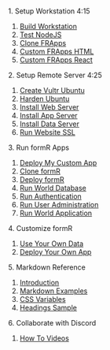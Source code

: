 <br/>

<h>1. Setup Workstation 4:15</h>

1. [Build Workstation ](/Setup/fr0101_Setup-Developer-Workstation.md)
2. [Test NodeJS ](/Setup/fr0102_Test-Node.md)
3. [Clone FRApps ](/Setup/fr0103_Clone-FR-Apps.md)
4. [Custom FRApps HTML ](/Setup/fr0104_Custom-FR-Apps-HTML.md)
5. [Custom FRApps React ](/Setup/fr0105_Custom-FR-Apps-React.md)

<h>2. Setup Remote Server 4:25</h>

1.  [Create Vultr Ubuntu ](/Setup/fr0301_Setup-Vultr-Ubuntu.md)
2.  [Harden Ubuntu ](/Setup/fr0302_Setup-Hardening-Ubuntu.md)
3.  [Install Web Server ](/Setup/fr0303_Setup-Web-Server-Ubuntu.md)
4.  [Install App Server ](/Setup/fr0304_Setup-App-Server-Ubuntu.md)
5.  [Install Data Server ](/Setup/fr0305_Setup-Data-Server-Ubuntu.md)
6.  [Run Website SSL ](/Setup/fr0306_Setup-Website-SSL-Ubuntu.md)

<h>3. Run formR Apps</h>

1.  [Deploy My Custom App ](/formR/fr0401_Deploy-My-Custom-App.md)
2.  [Clone formR ](/formR/fr0401_Clone-formR.md)
3.  [Deploy formR ](/formR/fr0401_Deploy-formR.md)
4.  [Run World Database ](/formR/fr0401_World-Database.md)
5.  [Run Authentication ](/formR/fr0402_Authentication.md)
6.  [Run User Administration ](/formR/fr0403_User-Administration.md)
7.  [Run World Application ](/formR/fr0404_World-Application.md)

<h>4. Customize formR</h>

1.  [Use Your Own Data ](/formR/fr0501_Use-Your_Qwn_Data.md)
2.  [Deploy Your Own App ](/formR/fr0501_Deploy-Your-Own-App.md)



<h>5. Markdown Reference</h>

1. [Introduction        ](/Markdown/0c1_Intro.md                "FRDocs 1 - Markdown Introduction" )
2. [Markdown Examples   ](/Markdown/1c1_Markdown-Examples.md    "FRDocs 1.1 - Markdown Examples"   )
3. [CSS Variables       ](/Markdown/2c1_CSS-Variables.md        "FRDocs 1.2 - CSS Examples"        )
4. [Headings Sample     ](/Markdown/3c1_Headings-Sample.md      "FRDocs 1.3 - Headings Sample"     )

<h>6. Collaborate with Discord</h>

1.  [How To Videos ](/Discord/fr0601_Video-Carousel.md)


